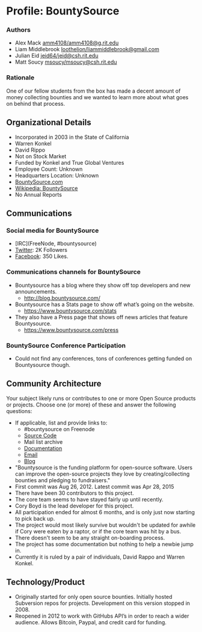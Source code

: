 Profile: BountySource
==================

### Authors

- Alex Mack <amm4108/amm4108@g.rit.edu>
- Liam Middlebrook <loothelion/liammiddlebrook@gmail.com>
- Julian Eid <jeid64/jeid@csh.rit.edu>
- Matt Soucy <msoucy/msoucy@csh.rit.edu>

### Rationale
One of our fellow students from the box has made a decent amount of money collecting bounties and we wanted to learn more about what goes on behind that process.

## Organizational Details
- Incorporated in 2003 in the State of California
- Warren Konkel
- David Rippo
- Not on Stock Market
- Funded by Konkel and True Global Ventures
- Employee Count: Unknown
- Headquarters Location: Unknown
- [BountySource.com](https://bountysource.com)
- [Wikipedia: BountySource](http://en.wikipedia.org/wiki/Bountysource)
- No Annual Reports

## Communications

### Social media for BountySource

- [IRC](FreeNode, #bountysource)
- [Twitter](https://twitter.com/Bountysource): 2K Followers
- [Facebook](https://www.facebook.com/BountySource): 350 Likes.

### Communications channels for BountySource
- Bountysource has a blog where they show off top developers and new announcements.
    - <http://blog.bountysource.com/>
- Bountysource has a Stats page to show off what’s going on the website.
    - <https://www.bountysource.com/stats>
- They also have a Press page that shows off news articles that feature Bountysource.
    - <https://www.bountysource.com/press>

### BountySource Conference Participation
- Could not find any conferences, tons of conferences getting funded on Bountysource though.

## Community Architecture
Your subject likely runs or contributes to one or more Open Source products or projects. Choose one (or more) of these and answer the following questions:
- If applicable, list and provide links to:
	- \#bountysource on Freenode
	- [Source Code](https://github.com/bountysource/frontend/)
	- Mail list archive
	- [Documentation](https://github.com/bountysource/frontend/wiki/)
	- [Email](support@bountysource.com)
	- [Blog](http://blog.bountysource.com/)
- "Bountysource is the funding platform for open-source software. Users can improve the open-source projects they love by creating/collecting bounties and pledging to fundraisers."
- First commit was Aug 26, 2012. Latest commit was Apr 28, 2015
- There have been 30 contributors to this project.
- The core team seems to have stayed fairly up until recently.
- Cory Boyd is the lead developer for this project.
- All participation ended for almost 6 months, and is only just now starting to pick back up.
- The project would most likely survive but wouldn't be updated for awhile if Cory were eaten by a raptor, or if the core team was hit by a bus.
- There doesn't seem to be any straight on-boarding process.
- The project has some documentation but nothing to help a newbie jump in.
- Currently it is ruled by a pair of individuals, David Rappo and Warren Konkel.


## Technology/Product

- Originally started for only open source bounties. Initially hosted Subversion repos for projects. Development on this version stopped in 2008.
- Reopened in 2012 to work with GitHubs API’s in order to reach a wider audience. Allows Bitcoin, Paypal, and credit card for funding.